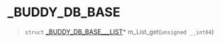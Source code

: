# _BUDDY_DB_BASE
 
> `struct` [_BUDDY_DB_BASE___LIST](lua/classes/_BUDDY_DB_BASE___LIST.md)* m_List_get(`unsigned __int64`)
 

